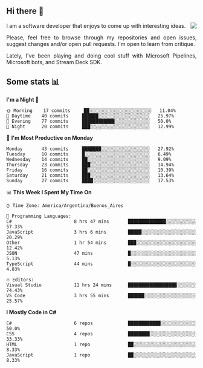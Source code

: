## Hi there :slightly_smiling_face:

<img src="https://github-readme-stats.vercel.app/api?username=victorgrycuk&show_icons=true&count_private=true&title_color=F7941E&icon_color=F7941E" align="right">

<p align="justify">
I am a software developer that enjoys to come up with interesting ideas.
<p/>

<p align= "justify">
Please, feel free to browse through my repositories and open issues, suggest changes and/or open pull requests. I'm open to learn from critique.
<p/>

<p align= "justify">
Lately, I've been playing and doing cool stuff with Microsoft Pipelines, Microsoft bots, and Stream Deck SDK.
<p/>

## Some stats :bar_chart:
<!--START_SECTION:waka-->
**I'm a Night 🦉** 

```text
🌞 Morning    17 commits     ██░░░░░░░░░░░░░░░░░░░░░░░   11.04% 
🌆 Daytime    40 commits     ██████░░░░░░░░░░░░░░░░░░░   25.97% 
🌃 Evening    77 commits     ████████████░░░░░░░░░░░░░   50.0% 
🌙 Night      20 commits     ███░░░░░░░░░░░░░░░░░░░░░░   12.99%

```
📅 **I'm Most Productive on Monday** 

```text
Monday       43 commits     ███████░░░░░░░░░░░░░░░░░░   27.92% 
Tuesday      10 commits     █░░░░░░░░░░░░░░░░░░░░░░░░   6.49% 
Wednesday    14 commits     ██░░░░░░░░░░░░░░░░░░░░░░░   9.09% 
Thursday     23 commits     ███░░░░░░░░░░░░░░░░░░░░░░   14.94% 
Friday       16 commits     ██░░░░░░░░░░░░░░░░░░░░░░░   10.39% 
Saturday     21 commits     ███░░░░░░░░░░░░░░░░░░░░░░   13.64% 
Sunday       27 commits     ████░░░░░░░░░░░░░░░░░░░░░   17.53%

```


📊 **This Week I Spent My Time On** 

```text
⌚︎ Time Zone: America/Argentina/Buenos_Aires

💬 Programming Languages: 
C#                       8 hrs 47 mins       ██████████████░░░░░░░░░░░   57.33% 
JavaScript               3 hrs 6 mins        █████░░░░░░░░░░░░░░░░░░░░   20.29% 
Other                    1 hr 54 mins        ███░░░░░░░░░░░░░░░░░░░░░░   12.42% 
JSON                     47 mins             █░░░░░░░░░░░░░░░░░░░░░░░░   5.13% 
TypeScript               44 mins             █░░░░░░░░░░░░░░░░░░░░░░░░   4.83%

🔥 Editors: 
Visual Studio            11 hrs 24 mins      ██████████████████░░░░░░░   74.43% 
VS Code                  3 hrs 55 mins       ██████░░░░░░░░░░░░░░░░░░░   25.57%

```

**I Mostly Code in C#** 

```text
C#                       6 repos             ████████████░░░░░░░░░░░░░   50.0% 
CSS                      4 repos             ████████░░░░░░░░░░░░░░░░░   33.33% 
HTML                     1 repo              ██░░░░░░░░░░░░░░░░░░░░░░░   8.33% 
JavaScript               1 repo              ██░░░░░░░░░░░░░░░░░░░░░░░   8.33%

```



<!--END_SECTION:waka-->
